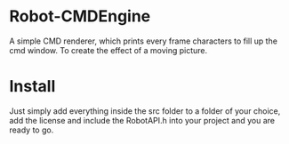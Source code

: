 # Robot-CMDEngine
A simple CMD renderer, which prints every frame characters to fill up the cmd window. To create the effect of a moving picture.

# Install
Just simply add everything inside the src folder to a folder of your choice, add the license and include the RobotAPI.h into your project and you are ready to go.
